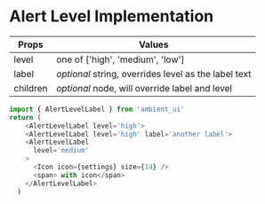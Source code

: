# Alert Level Implementation

| Props | Values|
| ----- | ----- |
|level | one of ['high', 'medium', 'low'] |
|label | _optional_ string, overrides level as the label text |
|children| _optional_ node, will override label and level |

~~~javascript
import { AlertLevelLabel } from 'ambient_ui'
return (
    <AlertLevelLabel level='high'>
    <AlertLevelLabel level='high' label='another label'>
    <AlertLevelLabel
      level='medium'
    >
      <Icon icon={settings} size={14} />
      <span> with icon</span>
    </AlertLevelLabel>
  )
~~~
